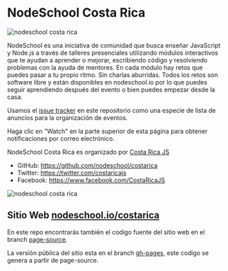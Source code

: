 NodeSchool Costa Rica
=========

![nodeschool costa rica](https://raw.githubusercontent.com/nodeschool/costarica/master/nodeschool-costarica.png)  

NodeSchool es una iniciativa de comunidad que busca enseñar JavaScript y Node.js a través de talleres presenciales utilizando módulos interactivos que te ayudan a aprender o mejorar, escribiendo código y resolviendo problemas con la ayuda de mentores. En cada módulo hay retos que puedes pasar a tu propio ritmo. Sin charlas aburridas. Todos los retos son software libre y están disponibles en nodeschool.io por lo que puedes seguir aprendiendo después del evento o bien puedes empezar desde la casa.

Usamos el [issue tracker](https://github.com/nodeschool/costarica/issues) en este repositorio como una especie de lista de anuncios para la organización de eventos.

Haga clic en "Watch" en la parte superior de esta página para obtener notificaciones por correo electrónico.

NodeSchool Costa Rica es organizado por [Costa Rica JS](http://costaricajs.co)

  * GitHub: https://github.com/nodeschool/costarica
  * Twitter: https://twitter.com/costaricajs
  * Facebook: https://www.facebook.com/CostaRicaJS


![nodeschool costa rica](https://raw.githubusercontent.com/nodeschool/costarica/master/nodeschool-costarica.jpg)

## Sitio Web [nodeschool.io/costarica](http://nodeschool.io/costarica)

En este repo encontrarás también el codigo fuente del sitio web en el branch [page-source](https://github.com/nodeschool/costarica/tree/page-source).

La versión pública del sitio esta en el branch [gh-pages](https://github.com/nodeschool/costarica/tree/gh-pages), este codigo se genera a partir de page-source.

